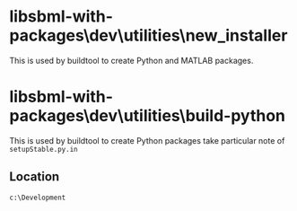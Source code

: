 # libsbml-with-packages\dev\utilities\new_installer
This is used by buildtool to create Python and MATLAB packages.

# libsbml-with-packages\dev\utilities\build-python
This is used by buildtool to create Python packages take particular note of `setupStable.py.in`

## Location
`c:\Development`
